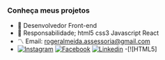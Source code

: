 ### Conheça meus projetos

- 🔭 Desenvolvedor Front-end
- 🌱 Responsabilidade; html5 css3 Javascript React
- 〽️ Email: rogeralmeida.assessoria@gmail.com
- [![Instagram](https://img.shields.io/badge/Instagram-E4405F?style=for-the-badge&logo=instagram&logoColor=white)](https://www.instagram.com/) [![Facebook](https://img.shields.io/badge/Facebook-1877F2?style=for-the-badge&logo=facebook&logoColor=white)](https://web.facebook.com/roger.almeidaprogramdor/)
[![Linkedin](https://img.shields.io/badge/LinkedIn-0077B5?style=for-the-badge&logo=linkedin&logoColor=white)](https://www.linkedin.com/in/rogerio-tech/)
-[![HTML5]



